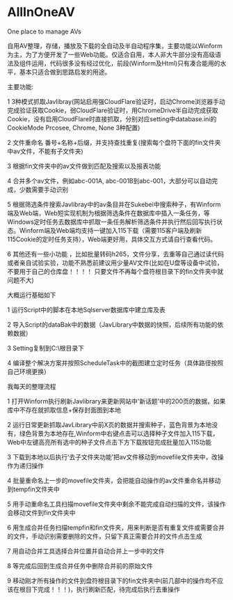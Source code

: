 # AllInOneAV
One place to manage AVs

自用AV整理，存储，播放及下载的全自动及半自动程序集，主要功能以Winform为主，为了方便开发了一些Web功能。仅适合自用，本人非大牛部分没有高级语法及组件运用，代码很多没有经过优化，前段(Winform及Html)只有凑合能用的水平，基本只适合做到思路启发的用途。

主要功能:

1 3种模式抓取Javlibray(网站启用强CloudFlare验证时，启动Chrome浏览器手动完成验证获取Cookie，弱CloudFlare验证时，用ChromeDrive半自动完成获取Cookie，没有启用CloudFlare时直接抓取，分别对应setting中database.ini的CookieMode Prcosee, Chrome, None 3种配置)

2 文件重命名 番号+名称+后缀，并支持查找重复(搜索每个盘符下面的fin文件夹中av文件，不能有子文件夹)

3 根据fin文件夹中的av文件做到匹配及搜索以及报表功能

4 合并多个av文件，例如abc-001A, abc-001B到abc-001，大部分可以自动完成，少数需要手动识别

5 根据筛选条件搜索Javlibray中的av条目并在Sukebei中搜索种子，有Winform端及Web端，Web短实现机制为根据筛选条件在数据库中插入一条任务，等Windows定时任务去数据库中抓取一条任务解析筛选条件并执行然后回写执行状态。Winform端及Web端均支持一键加入115下载（需要115客户端及刷新115Cookie的定时任务支持），Web端更好用，具体交互方式请自行查看代码。

6 其他还有一些小功能 ，比如批量转码h265，文件分享，去重等自己通过读代码或者亲自试验实验，功能不熟悉前建议用少量AV文件(比如在U盘等设备中试验，不要用于自己的仓库盘！！！！ 只要文件不再每个盘符根目录下的fin文件夹中就问题不大)

大概运行基础如下

1 运行Script中的脚本在本地Sqlserver数据库中建立库及表

2 导入Script的dataBak中的数据（JavLibrary中数据的快照，后续所有功能的依赖数据）

3 Setting复制到C:\根目录下

4 编译整个解决方案并按照ScheduleTask中的截图建立定时任务（具体路径按照自己环境更换）

我每天的整理流程

1 打开Winform执行刷新Javlibrary来更新网站中'新话题'中的200页的数据，如果库中不存在就抓取信息+保存封面图到本地

2 运行日常更新抓取JavLibrary中前X页的数据并搜索种子，蓝色背景为本地没有，绿色背景为本地存在,Winform中右键点击可以选择种子文件加入115下载，Web中左键高亮所有选中的种子文件点击下方下载按钮完成批量加入115功能

3 下载到本地以后执行‘去子文件夹功能’把av文件移动到movefile文件夹中，改操作为递归操作

4 批量重命名上一步的movefile文件夹，会把能自动操作的av文件重命名并移动到tempfin文件夹中

5 用手动重命名工具扫描movefile文件夹中剩余不能完成自动扫描的文件，该操作会移动文件到fin文件夹中

6 用生成合并任务扫描tempfin和fin文件夹，用来判断是否有重复文件或需要合并的文件，手动识别需要删除的文件，只留下真正需要合并的文件点击生成

7 用自动合并工具选择合并位置并自动合并上一步中的文件

8 等完成后回到生成合并任务中删除合并前的原始文件

9 移动刚才所有操作的文件到盘符根目录下的fin文件夹中(前几部中的操作均不应该在根目下完成！！！)，执行刷新匹配，待完成后执行去重操作
